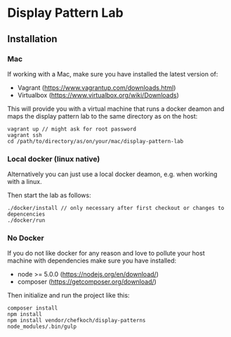 # Display Pattern Lab

## Installation

### Mac
If working with a Mac, make sure you have installed the latest version of:

* Vagrant (https://www.vagrantup.com/downloads.html)
* Virtualbox (https://www.virtualbox.org/wiki/Downloads)

This will provide you with a virtual machine that runs a docker deamon and maps the display pattern lab to the same directory as on the host:

    vagrant up // might ask for root password
    vagrant ssh
    cd /path/to/directory/as/on/your/mac/display-pattern-lab


### Local docker (linux native)  
Alternatively you can just use a local docker deamon, e.g. when working with a linux.

Then start the lab as follows:

    ./docker/install // only necessary after first checkout or changes to depencencies
    ./docker/run

### No Docker  
If you do not like docker for any reason and love to pollute your host machine with dependencies make sure you have installed:
 
* node >= 5.0.0 (https://nodejs.org/en/download/)
* composer (https://getcomposer.org/download/)

Then initialize and run the project like this:

    composer install
    npm install
    npm install vendor/chefkoch/display-patterns
    node_modules/.bin/gulp